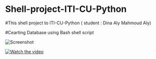 # Shell-project-ITI-CU-Python

#This shell project to ITI-CU-Python ( student : Dina Aly Mahmoud Aly) 

#Cearting Database using Bash shell script


![Screenshot](https://pbs.twimg.com/profile_images/1472478006769770496/Oi_PX8Qn_400x400.jpg)


[![Watch the video](![Screenshot](https://pbs.twimg.com/profile_images/1472478006769770496/Oi_PX8Qn_400x400.jpg))](https://youtu.be/kAXssi7UlxM)

